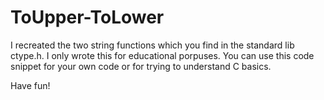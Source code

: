 # ToUpper-ToLower

I recreated the two string functions which you find in the standard lib ctype.h.
I only wrote this for educational porpuses.
You can use this code snippet for your own code or for trying to understand C basics.

Have fun!

